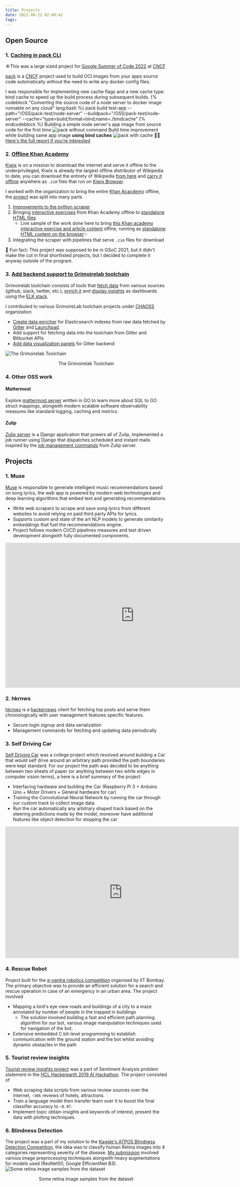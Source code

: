 ```yaml
---
title: Projects
date: 2022-08-21 02:49:42
tags:
---
```


## Open Source

### 1. [Caching in pack CLI](https://github.com/buildpacks/pack)
☀️This was a large sized project for [Google Summer of Code 2022](https://summerofcode.withgoogle.com/programs/2022/projects/69nLAdPo) at [CNCF](https://www.cncf.io)

[pack](https://github.com/buildpacks/pack) is a [CNCF](https://www.cncf.io) project used to build OCI images from your apps source code automatically without the need to write any docker config files.

I was responsible for implementing new cache flags and a new cache type: bind cache to speed up the build process during subsequent builds.
{% codeblock "Converting the source code of a node server to docker image runnable on any cloud" lang:bash %}
pack build test-app --path="/OSS/pack-test/node-server" --buildpack="/OSS/pack-test/node-server" --cache="type=build;format=bind;name=./bindcache"
{% endcodeblock %}
Building a simple node server's app image from source code for the first time
![pack without command](/images/pack_wo_cache.png)
Build time improvement while building same app image **using bind caches**
![pack with cache](/images/pack_w_cache.png)
👨‍💻[Here's the full report if you're interested](https://medium.com/@imnitish.ng/gsoc-2022-with-cncf-final-report-4bb2522d462a)


### 2. [Offline Khan Academy](https://github.com/openzim/zim-requests/issues/327)
[Kiwix](https://www.kiwix.org/en/) is on a mission to download the internet and serve it offline to the underprivileged, Kiwix is already the largest offline distributor of Wikipedia to date, you can download the entirety of Wikipedia [from here](https://wiki.kiwix.org/wiki/Content_in_all_languages) and [carry it offline](https://www.vice.com/en/article/dyzxgm/you-can-download-the-entirely-of-english-wikipedia-to-browse-offline-using-kiwix) anywhere as `.zim` files that run on [Kiwix Browser](https://www.kiwix.org/en/download/).

I worked with the organization to bring the entire [Khan Acacdemy](https://www.khanacademy.org) offline, the [project](https://github.com/openzim/zim-requests/issues/327) was split into many parts
1. [Improvements to the python scraper](https://github.com/openzim/kolibri/commits?author=imnitishng)
2. Bringing [interactive exercises](https://www.khanacademy.org/math/cc-2nd-grade-math/cc-2nd-place-value/cc-2nd-skip-counting/e/skip-counting-by-10s) from Khan Academy offline to [standalone HTML files](https://github.com/imnitishng/standalone-perseus)
    - Live sample of the work done here to bring [this Khan academy interactive exercise and article content](https://www.khanacademy.org/math/cc-fourth-grade-math/imp-measurement-and-data-2/imp-converting-units-of-mass/a/us-customary-units-of-mass-review) offine, running as [standalone HTML content on the browser](/misc/standalone_perseus/index)✨
3. Integrating the scraper with pipelines that serve `.zim` files for download

🌈 Fun fact: This project was supposed to be in GSoC 2021, but it didn't make the cut in final shortlisted projects, but I decided to complete it anyway outside of the program.


### 3. [Add backend support to Grimoirelab toolchain](https://github.com/chaoss/grimoirelab-elk/commits?author=imnitishng)
Grimoirelab toolchain consists of tools that [fetch data](https://github.com/chaoss/grimoirelab-perceval) from various sources (github, slack, twitter, etc.), [enrich it](https://github.com/chaoss/grimoirelab-elk) and [display insights](https://github.com/chaoss/grimoirelab-sigils) as dashboards using the [ELK stack](https://www.elastic.co/what-is/elk-stack).

I contributed to various GrimoireLab toolchain projects under [CHAOSS](https://chaoss.community) organization
- [Create data enricher](https://github.com/chaoss/grimoirelab-elk/commits?author=imnitishng) for Elasticsearch indexes from raw data fetched by [Gitter](https://gitter.im) and [Launchpad](https://launchpad.net).
- Add support for fetching data into the toolchain from Gitter and Bitbucket APIs
- [Add data visualization panels](https://github.com/chaoss/grimoirelab-sigils/pull/443) for Gitter backend

![The Grimoirelab Toolchain](https://chaoss.github.io/grimoirelab-tutorial/assets/grimoirelab-all.png)
<center>The Grimoirelab Toolchain</center>

### 4.  Other OSS work
#### Mattermost
Explore [mattermost server](https://github.com/mattermost/mattermost-server) written in GO to learn more about SQL to GO struct mappings, alongwith modern scalable software observability measures like standard logging, caching and metrics.
#### Zulip
[Zulip server](https://github.com/zulip/zulip) is a Django application that powers all of Zulip, implemented a job runner using Django that dispatches scheduled and instant mails inspired by the [job management commands](https://github.com/zulip/zulip/tree/main/zerver/management/commands) from Zulip server. 

## Projects


### 1. Muse
[Muse](https://github.com/imnitishng/muse) is responsible to generate intelligent music recommendations based on song lyrics, the web app is powered by modern web technologies and deep learning algorithms that embed text and generating recommendations.
- Write web scrapers to scrape and save song lyrics from different websites to avoid relying on paid third party APIs for lyrics.
- Supports custom and state of the art NLP models to generate similarity embeddings that fuel the recommendations engine.
- Project follows modern CI/CD pipelines measures and test driven development alongwith fully documented components.

<center><iframe style="border: 1px solid rgba(0, 0, 0, 0.1);" width="800" height="450" src="https://www.figma.com/embed?embed_host=share&url=https%3A%2F%2Fwww.figma.com%2Ffile%2FBbPGfJUQogPVOnNpgweyV2%2FMuse%3Fnode-id%3D0%253A1" allowfullscreen></iframe></center>

### 2. hkrnws
[hkrnws](https://github.com/imnitishng/hkrnws) is a [hackernews](news.ycombinator.com) client for fetching top posts and serve them chronologically with user management features specific features.
- Secure login signup and data serialization
- Management commands for fetching and updating data periodically

### 3. Self Driving Car
[Self Driving Car](https://github.com/imnitishng/SelfDrivingCar) was a college project which revolved around building a Car that would self drive around an arbitrary path provided the path boundaries were kept standard. 
 For our project the path was decided to be anything between two sheets of paper (or anything between two white edges in computer vision terms), a here is a brief summary of the project 
 - Interfacing hardware and building the Car (Raspberry Pi 3 + Arduino Uno + Motor Drivers + General hardware for car)
 - Training the Convolutional Neural Network by running the car through our custom track to collect image data
 - Run the car automatically any arbitrary shaped track based on the steering predictions made by the model, moreover have additional features like object detection for stopping the car
 
 <iframe width="728" height="410" src="https://www.youtube.com/embed/CA3_f0qclTU" title="YouTube video player" frameborder="0" allow="accelerometer; autoplay; clipboard-write; encrypted-media; gyroscope; picture-in-picture" allowfullscreen></iframe>

### 4. Rescue Robot
Project built for the [e-yantra robotics competition](https://portal.e-yantra.org) organised by IIT Bombay. The primary objective was to provide an efficient solution for a search and rescue operation in case of an emergency in an urban area. The project involved 
- Mapping a bird's eye view roads and buildings of a city to a maze annotated by number of people in the trapped in buildings
    - The solution involved building a fast and efficient path planning algorithm for our bot, various image manipulation techniques used for navigation of the bot.
- Extensive embedded C bit-level programming to establish communication with the ground station and the bot whilst avoiding dynamic obstacles in the path

### 5. Tourist review insights
[Tourist review insights project](https://github.com/imnitishng/sentiment_analysis_insights_tourist) was a part of Sentiment Analysis problem statement in the [HCL Hackerearth 2019 AI Hackathon](https://www.hackerearth.com/challenges/hackathon/hcl-lucknow-ai-hackathon/). The project consisted of
- Web scraping data scripts from various review sources over the internet, `~30k` reviews of hotels, attractions.
- Train a language model then transfer learn over it to boost the final classifier accuracy to `~0.97`. 
- Implement topic obtain insights and keywords of interest, present the data with plotting techniques.

### 6. Blindness Detection
The project was a part of my solution to the [Kaggle's ATPOS Blindness Detection Competition](https://www.kaggle.com/c/aptos2019-blindness-detection), the idea was to classify human Retina images into 4 categories representing severity of the disease. [My submission](https://github.com/imnitishng/ATPOS_blindness_detection_solution) involved various image preprocessing techniques alongwith heavy augmentations for models used (ResNet50, Google EfficientNet B3).
![Some retina image samples from the dataset](/images/retina_sample.png)
<center>Some retina image samples from the dataset</center>
